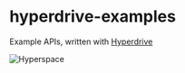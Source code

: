 # hyperdrive-examples

Example APIs, written with [Hyperdrive](https://github.com/hyperdriven/hyperdrive)

![Hyperspace](https://cl.ly/jPwZ/hyperdrive.zoom20.png)
